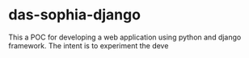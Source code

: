 # das-sophia-django
This a POC for developing a web application using python and django framework. The intent is to experiment the deve
